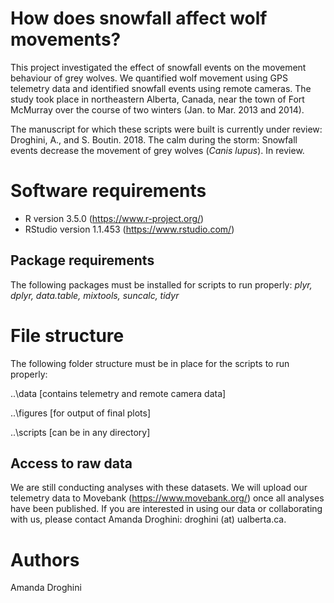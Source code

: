 # How does snowfall affect wolf movements?
This project investigated the effect of snowfall events on the movement behaviour of grey wolves. We quantified wolf movement using GPS telemetry data and identified snowfall events using remote cameras. The study took place in northeastern Alberta, Canada, near the town of Fort McMurray over the course of two winters (Jan. to Mar. 2013 and 2014). 

The manuscript for which these scripts were built is currently under review: Droghini, A., and S. Boutin. 2018. The calm during the storm: Snowfall events decrease the movement of grey wolves (*Canis lupus*). In review.

# Software requirements
- R version 3.5.0 (https://www.r-project.org/)
- RStudio version 1.1.453 (https://www.rstudio.com/)

## Package requirements
The following packages must be installed for scripts to run properly: *plyr, dplyr, data.table, mixtools, suncalc, tidyr*

# File structure
The following folder structure must be in place for the scripts to run properly:

..\data [contains telemetry and remote camera data]

..\figures [for output of final plots]

..\scripts [can be in any directory]

## Access to raw data 
We are still conducting analyses with these datasets. We will upload our telemetry data to Movebank (https://www.movebank.org/) once all analyses have been published. If you are interested in using our data or collaborating with us, please contact Amanda Droghini: droghini (at) ualberta.ca.

# Authors
Amanda Droghini


